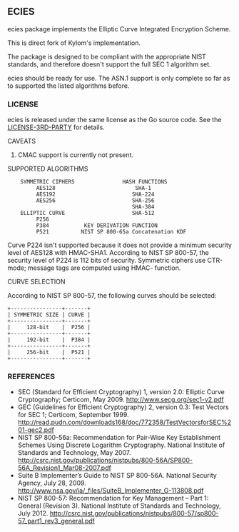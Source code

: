 ## ECIES
ecies package implements the Elliptic Curve Integrated Encryption Scheme.

This is direct fork of Kylom's implementation.

The package is designed to be compliant with the appropriate NIST
standards, and therefore doesn't support the full SEC 1 algorithm set.  

ecies should be ready for use. The ASN.1 support is only complete so
far as to supported the listed algorithms before.

### LICENSE

ecies is released under the same license as the Go source code.
 See the [LICENSE-3RD-PARTY](https://github.com/kardiachain/go-kardia/tree/master/LICENSE-3RD-PARTY.txt) for details.


CAVEATS

1. CMAC support is currently not present.


SUPPORTED ALGORITHMS

        SYMMETRIC CIPHERS               HASH FUNCTIONS
             AES128                         SHA-1
             AES192                        SHA-224
             AES256                        SHA-256
                                           SHA-384
        ELLIPTIC CURVE                     SHA-512
             P256
             P384		    KEY DERIVATION FUNCTION
             P521	       NIST SP 800-65a Concatenation KDF

Curve P224 isn't supported because it does not provide a minimum security
level of AES128 with HMAC-SHA1. According to NIST SP 800-57, the security
level of P224 is 112 bits of security. Symmetric ciphers use CTR-mode;
message tags are computed using HMAC-<HASH> function.


CURVE SELECTION

According to NIST SP 800-57, the following curves should be selected:

    +----------------+-------+
    | SYMMETRIC SIZE | CURVE |
    +----------------+-------+
    |     128-bit    |  P256 |
    +----------------+-------+
    |     192-bit    |  P384 |
    +----------------+-------+
    |     256-bit    |  P521 |
    +----------------+-------+


### REFERENCES

* SEC (Standard for Efficient Cryptography) 1, version 2.0: Elliptic
  Curve Cryptography; Certicom, May 2009.
  http://www.secg.org/sec1-v2.pdf
* GEC (Guidelines for Efficient Cryptography) 2, version 0.3: Test
  Vectors for SEC 1; Certicom, September 1999.
  http://read.pudn.com/downloads168/doc/772358/TestVectorsforSEC%201-gec2.pdf
* NIST SP 800-56a: Recommendation for Pair-Wise Key Establishment Schemes
  Using Discrete Logarithm Cryptography. National Institute of Standards
  and Technology, May 2007.
  http://csrc.nist.gov/publications/nistpubs/800-56A/SP800-56A_Revision1_Mar08-2007.pdf
* Suite B Implementer’s Guide to NIST SP 800-56A. National Security
  Agency, July 28, 2009.
  http://www.nsa.gov/ia/_files/SuiteB_Implementer_G-113808.pdf
* NIST SP 800-57: Recommendation for Key Management – Part 1: General
  (Revision 3). National Institute of Standards and Technology, July
  2012.
http://csrc.nist.gov/publications/nistpubs/800-57/sp800-57_part1_rev3_general.pdf